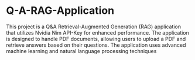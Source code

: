 # Q-A-RAG-Application
This project is a Q&amp;A Retrieval-Augmented Generation (RAG) application that utilizes Nvidia Nim API-Key for enhanced performance. The application is designed to handle PDF documents, allowing users to upload a PDF and retrieve answers based on their questions. The application uses advanced machine learning and natural language processing techniques
